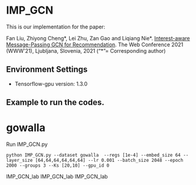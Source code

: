 # IMP_GCN

This is our implementation for the paper:

Fan Liu, Zhiyong Cheng*, Lei Zhu, Zan Gao and Liqiang Nie*. [Interest-aware Message-Passing GCN for Recommendation](https://arxiv.org/abs/2102.10044). The Web Conference 2021 (WWW'21), Ljubljana, Slovenia, 2021 (“*”= Corresponding author)


## Environment Settings
- Tensorflow-gpu version:  1.3.0

## Example to run the codes.

# gowalla
Run IMP_GCN.py
```
python IMP_GCN.py --dataset gowalla  --regs [1e-4] --embed_size 64 --layer_size [64,64,64,64,64,64] --lr 0.001 --batch_size 2048 --epoch 2000 --groups 3 --Ks [20,10] --gpu_id 0
```
IMP_GCN_lab
IMP_GCN_lab
IMP_GCN_lab
